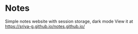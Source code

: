 # Notes
Simple notes website with session storage, dark mode
View it at https://sriya-g.github.io/notes.github.io/
